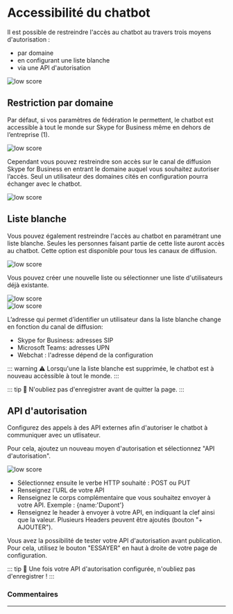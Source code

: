 # Accessibilité du chatbot


Il est possible de restreindre l'accès au chatbot au travers trois moyens d'autorisation :

* par domaine
* en configurant une liste blanche
* via une API d'autorisation

<div class="image_center">
  <img :src="$withBase('/assets/img/fr/parametres/chatbot1.png')" alt="low score">
</div>



## Restriction par domaine

Par défaut, si vos paramètres de fédération le permettent, le chatbot est accessible à tout le monde sur Skype for Business même en dehors de l’entreprise (1).

<div class="image_center">
  <img :src="$withBase('/assets/img/fr/parametres/chatbot2.png')" alt="low score">
</div>



Cependant vous pouvez restreindre son accès sur le canal de diffusion Skype for Business en entrant le domaine auquel vous souhaitez autoriser l’accès. Seul un utilisateur des domaines cités en configuration pourra échanger avec le chatbot.

<div class="image_center">
  <img :src="$withBase('/assets/img/fr/parametres/chatbot3.png')" alt="low score">
</div>



## Liste blanche

Vous pouvez également restreindre l'accès au chatbot en paramétrant une liste blanche. Seules les personnes faisant partie de cette liste auront accès au chatbot. Cette option est disponible pour tous les canaux de diffusion.

<div class="image_center">
  <img :src="$withBase('/assets/img/fr/parametres/chatbot4.png')" alt="low score">
</div>


Vous pouvez créer une nouvelle liste ou sélectionner une liste d'utilisateurs déjà existante.

<div class="image_center">
  <img :src="$withBase('/assets/img/fr/parametres/chatbot5.png')" alt="low score">
</div>

<div class="image_center">
  <img :src="$withBase('/assets/img/fr/parametres/chatbot7.png')" alt="low score">
</div>

L’adresse qui permet d’identifier un utilisateur dans la liste blanche change en fonction du canal de diffusion:

* Skype for Business: adresses SIP
* Microsoft Teams: adresses UPN
* Webchat : l'adresse dépend de la configuration

::: warning ⚠️
Lorsqu'une la liste blanche est supprimée, le chatbot est à nouveau accèssible à tout le monde.
:::

::: tip 💾
N'oubliez pas d'enregistrer avant de quitter la page.
:::

## API d'autorisation


Configurez des appels à des API externes afin d'autoriser le chatbot à communiquer avec un utlisateur.

Pour cela, ajoutez un nouveau moyen d'autorisation et sélectionnez "API d'autorisation".

<div class="image_center">
  <img :src="$withBase('/assets/img/fr/parametres/chatbot6.png')" alt="low score">
</div>




* Sélectionnez ensuite le verbe HTTP souhaité : POST ou PUT
* Renseignez l'URL de votre API
* Renseignez le corps complémentaire que vous souhaitez envoyer à votre API. Exemple : {name:'Dupont'}
* Renseignez le header à envoyer à votre API, en indiquant la clef ainsi que la valeur. Plusieurs Headers peuvent être ajoutés (bouton "+ AJOUTER").

Vous avez la possibilité de tester votre API d'autorisation avant publication. Pour cela, utilisez le bouton "ESSAYER" en haut à droite de votre page de configuration.

::: tip 💾
Une fois votre API d'autorisation configurée, n'oubliez pas d'enregistrer !
:::



### Commentaires
---

<Commentaire />
